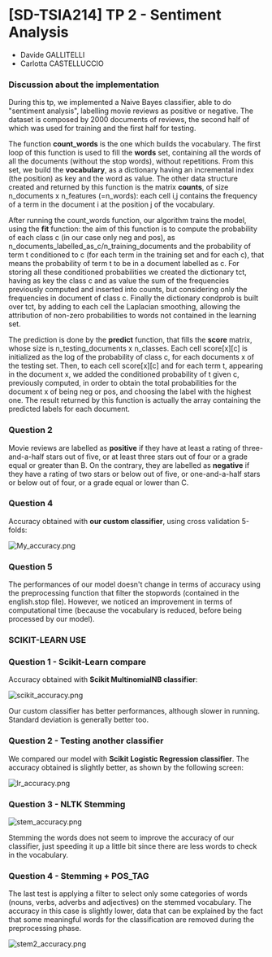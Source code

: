 # [SD-TSIA214] TP 2 - Sentiment Analysis

- Davide GALLITELLI
- Carlotta CASTELLUCCIO

### Discussion about the implementation
During this tp, we implemented a Naive Bayes classifier, able to do "sentiment analysis", labelling movie reviews as positive or negative. The dataset is composed by 2000 documents of reviews, the second half of which was used for training and the first half for testing.

The function **count_words** is the one which builds the vocabulary. The first loop of this function is used to fill the **words** set, containing all the words of all the documents (without the stop words), without repetitions. From this set, we build the **vocabulary**, as a dictionary having an incremental index (the position) as key and the word as value. The other data structure created and returned by this function is the matrix **counts**, of size n_documents x n_features (=n_words): each cell i,j contains the frequency of a term in the document i at the position j of the vocabulary. 

After running the count_words function, our algorithm trains the model, using the **fit** function: the aim of this function is to compute the probability of each class c (in our case only neg and pos), as n_documents_labelled_as_c/n_training_documents and the probability of term t conditioned to c (for each term in the training set and for each c), that means the probability of term t to be in a document labelled as c. For storing all these conditioned probabilities we created the dictionary tct, having as key the class c and as value the sum of the frequencies previously computed and inserted into counts, but considering only the frequencies in document of class c. Finally the dictionary condprob is built over tct, by adding to each cell the Laplacian smoothing, allowing the attribution of non-zero probabilities to words not contained in the learning set. 

The prediction is done by the **predict** function, that fills the **score** matrix, whose size is n_testing_documents x n_classes. Each cell score[x][c] is initialized as the log of the probability of class c, for each documents x of the testing set. Then, to each cell score[x][c] and for each term t, appearing in the document x, we added the conditioned probability of t given c, previously computed, in order to obtain the total probabilities for the document x of being neg or pos, and choosing the label with the highest one. The result returned by this function is  actually the array containing the predicted labels for each document.

### Question 2 
Movie reviews are labelled as **positive** if they have at least a rating of three-and-a-half stars out of five, or at least three stars out of four or a grade equal or greater than B. On the contrary, they are labelled as **negative** if they have a rating of two stars or below out of five, or one-and-a-half stars or below out of four, or a grade equal or lower than C. 

### Question 4 
Accuracy obtained with **our custom classifier**, using cross validation 5-folds:

![My_accuracy.png](My_accuracy.png)

### Question 5
The performances of our model doesn't change in terms of accuracy using the preprocessing function that filter the stopwords (contained in the english.stop file). However, we noticed an improvement in terms of computational time (because the vocabulary is reduced, before being processed by our model). 

### SCIKIT-LEARN USE

### Question 1 - Scikit-Learn compare
Accuracy obtained with **Scikit MultinomialNB classifier**:

![scikit_accuracy.png](scikit_accuracy.png)

Our custom classifier has better performances, although slower in running. Standard deviation is generally better too.

### Question 2 - Testing another classifier
We compared our model with **Scikit Logistic Regression classifier**.
The accuracy obtained is slightly better, as shown by the following screen:

![lr_accuracy.png](lr_accuracy.png)

### Question 3 - NLTK Stemming

![stem_accuracy.png](stem_accuracy.png)

Stemming the words does not seem to improve the accuracy of our classifier, just speeding it up a little bit since there are less words to check in the vocabulary.

### Question 4 - Stemming + POS_TAG
The last test is applying a filter to select only some categories of words (nouns, verbs, adverbs and adjectives) on the stemmed vocabulary. The accuracy in this case is slightly lower, data that can be explained by the fact that some meaningful words for the classification are removed during the preprocessing phase.

![stem2_accuracy.png](stem2_accuracy.png)
